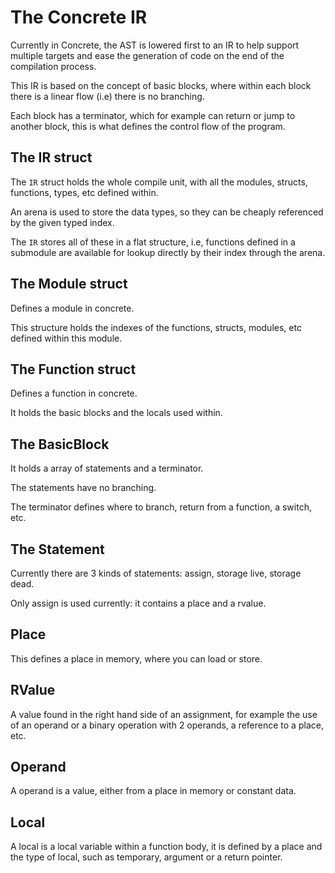 # The Concrete IR

Currently in Concrete, the AST is lowered first to an IR to help support multiple targets and ease the generation of code on the end of the compilation process.

This IR is based on the concept of basic blocks, where within each block there is a linear flow (i.e) there is no branching.

Each block has a terminator, which for example can return or jump to another block, this is what defines the control flow of the program.


## The IR struct

The `IR` struct holds the whole compile unit, with all the modules, structs, functions, types, etc defined within.

An arena is used to store the data types, so they can be cheaply referenced by the given typed index.

The `IR` stores all of these in a flat structure, i.e, functions defined in a submodule are available for lookup directly by their index through the arena.

## The Module struct

Defines a module in concrete.

This structure holds the indexes of the functions, structs, modules, etc defined within this module.

## The Function struct

Defines a function in concrete.

It holds the basic blocks and the locals used within.

## The BasicBlock

It holds a array of statements and a terminator.

The statements have no branching.

The terminator defines where to branch, return from a function, a switch, etc.

## The Statement

Currently there are 3 kinds of statements: assign, storage live, storage dead.

Only assign is used currently: it contains a place and a rvalue.

## Place

This defines a place in memory, where you can load or store.

## RValue

A value found in the right hand side of an assignment, for example the use of an operand or a binary operation with 2 operands, a reference to a place, etc.

## Operand

A operand is a value, either from a place in memory or constant data.

## Local
A local is a local variable within a function body, it is defined by a place and the type of local, such as temporary, argument or a return pointer.
